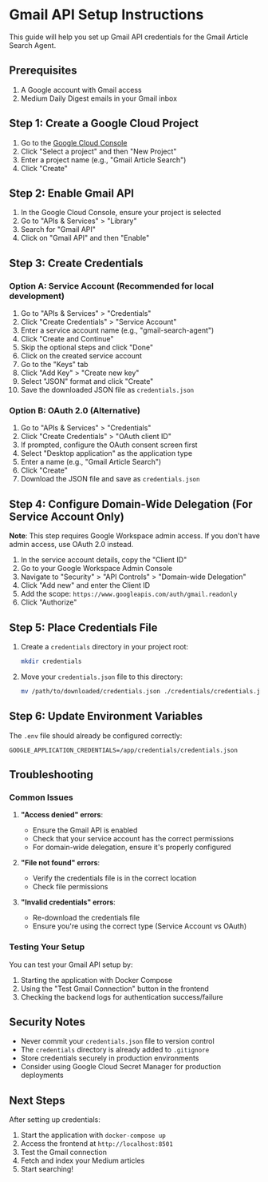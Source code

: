 # Gmail API Setup Instructions

This guide will help you set up Gmail API credentials for the Gmail Article Search Agent.

## Prerequisites

1. A Google account with Gmail access
2. Medium Daily Digest emails in your Gmail inbox

## Step 1: Create a Google Cloud Project

1. Go to the [Google Cloud Console](https://console.cloud.google.com/)
2. Click "Select a project" and then "New Project"
3. Enter a project name (e.g., "Gmail Article Search")
4. Click "Create"

## Step 2: Enable Gmail API

1. In the Google Cloud Console, ensure your project is selected
2. Go to "APIs & Services" > "Library"
3. Search for "Gmail API"
4. Click on "Gmail API" and then "Enable"

## Step 3: Create Credentials

### Option A: Service Account (Recommended for local development)

1. Go to "APIs & Services" > "Credentials"
2. Click "Create Credentials" > "Service Account"
3. Enter a service account name (e.g., "gmail-search-agent")
4. Click "Create and Continue"
5. Skip the optional steps and click "Done"
6. Click on the created service account
7. Go to the "Keys" tab
8. Click "Add Key" > "Create new key"
9. Select "JSON" format and click "Create"
10. Save the downloaded JSON file as `credentials.json`

### Option B: OAuth 2.0 (Alternative)

1. Go to "APIs & Services" > "Credentials"
2. Click "Create Credentials" > "OAuth client ID"
3. If prompted, configure the OAuth consent screen first
4. Select "Desktop application" as the application type
5. Enter a name (e.g., "Gmail Article Search")
6. Click "Create"
7. Download the JSON file and save as `credentials.json`

## Step 4: Configure Domain-Wide Delegation (For Service Account Only)

**Note**: This step requires Google Workspace admin access. If you don't have admin access, use OAuth 2.0 instead.

1. In the service account details, copy the "Client ID"
2. Go to your Google Workspace Admin Console
3. Navigate to "Security" > "API Controls" > "Domain-wide Delegation"
4. Click "Add new" and enter the Client ID
5. Add the scope: `https://www.googleapis.com/auth/gmail.readonly`
6. Click "Authorize"

## Step 5: Place Credentials File

1. Create a `credentials` directory in your project root:
   ```bash
   mkdir credentials
   ```

2. Move your `credentials.json` file to this directory:
   ```bash
   mv /path/to/downloaded/credentials.json ./credentials/credentials.json
   ```

## Step 6: Update Environment Variables

The `.env` file should already be configured correctly:

```env
GOOGLE_APPLICATION_CREDENTIALS=/app/credentials/credentials.json
```

## Troubleshooting

### Common Issues

1. **"Access denied" errors**: 
   - Ensure the Gmail API is enabled
   - Check that your service account has the correct permissions
   - For domain-wide delegation, ensure it's properly configured

2. **"File not found" errors**:
   - Verify the credentials file is in the correct location
   - Check file permissions

3. **"Invalid credentials" errors**:
   - Re-download the credentials file
   - Ensure you're using the correct type (Service Account vs OAuth)

### Testing Your Setup

You can test your Gmail API setup by:

1. Starting the application with Docker Compose
2. Using the "Test Gmail Connection" button in the frontend
3. Checking the backend logs for authentication success/failure

## Security Notes

- Never commit your `credentials.json` file to version control
- The `credentials` directory is already added to `.gitignore`
- Store credentials securely in production environments
- Consider using Google Cloud Secret Manager for production deployments

## Next Steps

After setting up credentials:

1. Start the application with `docker-compose up`
2. Access the frontend at `http://localhost:8501`
3. Test the Gmail connection
4. Fetch and index your Medium articles
5. Start searching!
